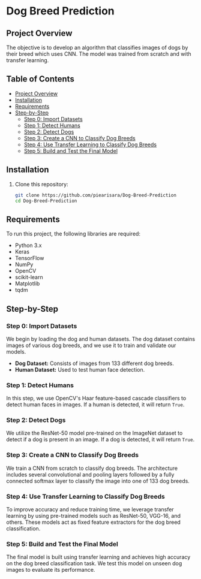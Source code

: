 # Dog Breed Prediction

## Project Overview

The objective is to develop an algorithm that classifies images of dogs by their breed which uses CNN. The model was trained from scratch and with transfer learning.

## Table of Contents

- [Project Overview](#project-overview)
- [Installation](#installation)
- [Requirements](#requirements)
- [Step-by-Step](#step-by-step)
  - [Step 0: Import Datasets](#step-0-import-datasets)
  - [Step 1: Detect Humans](#step-1-detect-humans)
  - [Step 2: Detect Dogs](#step-2-detect-dogs)
  - [Step 3: Create a CNN to Classify Dog Breeds](#step-3-create-a-cnn-to-classify-dog-breeds)
  - [Step 4: Use Transfer Learning to Classify Dog Breeds](#step-4-use-transfer-learning-to-classify-dog-breeds)
  - [Step 5: Build and Test the Final Model](#step-5-build-and-test-the-final-model)
## Installation
1. Clone this repository:
   ```bash
   git clone https://github.com/piearisara/Dog-Breed-Prediction
   cd Dog-Breed-Prediction
   
## Requirements

To run this project, the following libraries are required:

- Python 3.x
- Keras
- TensorFlow
- NumPy
- OpenCV
- scikit-learn
- Matplotlib
- tqdm


   
## Step-by-Step

### Step 0: Import Datasets

We begin by loading the dog and human datasets. The dog dataset contains images of various dog breeds, and we use it to train and validate our models.

- **Dog Dataset:** Consists of images from 133 different dog breeds.
- **Human Dataset:** Used to test human face detection.

### Step 1: Detect Humans

In this step, we use OpenCV's Haar feature-based cascade classifiers to detect human faces in images. If a human is detected, it will return `True`.

### Step 2: Detect Dogs

We utilize the ResNet-50 model pre-trained on the ImageNet dataset to detect if a dog is present in an image. If a dog is detected, it will return `True`.

### Step 3: Create a CNN to Classify Dog Breeds

We train a CNN from scratch to classify dog breeds. The architecture includes several convolutional and pooling layers followed by a fully connected softmax layer to classify the image into one of 133 dog breeds.

### Step 4: Use Transfer Learning to Classify Dog Breeds

To improve accuracy and reduce training time, we leverage transfer learning by using pre-trained models such as ResNet-50, VGG-16, and others. These models act as fixed feature extractors for the dog breed classification.

### Step 5: Build and Test the Final Model

The final model is built using transfer learning and achieves high accuracy on the dog breed classification task. We test this model on unseen dog images to evaluate its performance.


